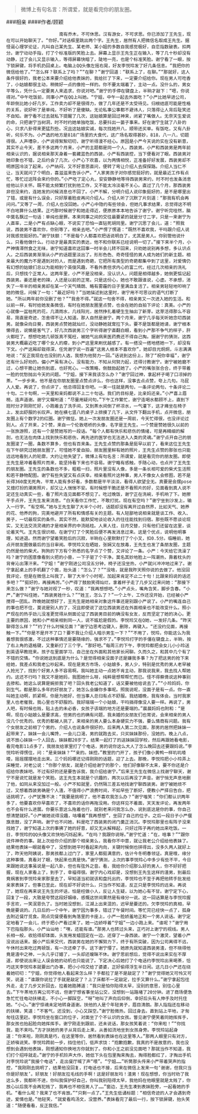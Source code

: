 > 微博上有句名言：所谓爱，就是看完你的朋友圈。

###相亲
####作者/顾颖

						南有乔木，不可休思。汉有游女，不可求思。你已添加了王先生，现在可以开始聊天了。“你好。”对话框里跳出两个字。王先生，居然有人把微信名取成王先生。据怪诞心理学论证，凡叫自己某先生、某老师、某小姐的多数自我感觉极好，自恋指数破表。扣两分。谢宁动动手指，打了个标准版的笑脸上去。屏幕上显示王先生正在输入，等了几十秒却没有动静，过了会儿又显示输入，等得屏幕快暗了，陡地一亮，也是个标准笑脸。谢宁看了一眼，按下锁屏键，将手机扔回桌上。电脑上QQ头像左摇右晃，好友李悦玲发了好几条信息。“我把你的微信给他了。”“怎么样？联系上了吗？”“在聊？”谢宁回道：“联系上了，在聊。”“那就好，这人条件很好的，我老公本来要介绍给他表妹的，我给拦了下来，一定要介绍给你。现在男人可吃香了，小姑娘都很主动，稍微好一点的像抢一样的。你不要太端着了，主动一点。没什么的，男女平等么，凭什么一定要男人来追求，你说对吧。”谢宁的手停在键盘上，半晌才敲下：“嗯，你说得对。”中午吃饭前，同事小严在QQ上叫她。“宁姐，中午一起去外面吃？”小严比她早进公司，年龄倒比她小好几岁。工作卖力却不是很得力，做了几年还是不太受待见。归根结底可能是性格的关系，说好听了是单纯，不好听了是傻缺。无论私事公事都不避讳人，只落得让人背后耻笑还不自知。谢宁看不过去就私下提醒了几次，这姑娘算是回过神来，闭紧了嘴做人。无奈天生爱说的命，只把谢宁当树洞，时不时约她单独吃饭，总要抖出一篓子事来。好在谢宁生就了八卦的心，只求八卦得来更猛烈些。况且这姑娘实诚，每次找她开八，顺带还买单。有饭吃，又有八卦听，何乐不为。小严选的地方是818广场里的大食代，这广场名取得甚妙，818，八一八，切题得很。人声嘈杂，小严说得絮絮叨叨，谢宁听得漫不经心。原因是小严今天说的实在没有新意，其实不止今天，差不多这两个月来，小严的主题都是同一个人，西装男。小严和西装男是两年前相亲认识的，据说相亲那天身着一套藏蓝色的西装，小严有西装控，当下便看对了眼。西装男对她印象也不错，之后约会了几次。小严心下欢喜，以为两情相悦，正准备好好发展，西装男却不明原因冷淡了起来。小严纳闷，又不好意思直问，便转了弯让介绍人去探探路。介绍人当仁不让，当天就问了个明白，喜滋滋来告诉小严。“人家男孩子对你感觉挺好的，就是最近工作有点忙，等忙过这阵会来约你的。”小严吃了定心丸，安安静静地等待西装男来约，时不时也发条消息给他以示关怀。既不能太频繁打扰到他工作，又不能太冷淡毫不关心。直过了几个月，那西装男非但没来约，连她发的问候消息也不回了。小严不解，分明介绍人说印象挺好的，是不是哪里出了错，或是有什么误会，只好厚着脸皮再问介绍人。介绍人听了沉默了片刻道：“那我有机会再问问。”又等了一周，介绍人也没回她。小严心中隐约有些领会，但她凡事求结果，总觉得这不明不白地算什么结果。正巧那时候谢宁和她走得近，便原原本本地告诉了谢宁。谢宁听完哑然，脑中莫名飘过一句话：单纯也是罪。本来同事之间的交往最要紧的就是分寸二字，只是一来谢宁为人直率，二是小严有点缺心眼，不说实了恐怕一直钻死胡同里。谢宁沉思了会儿，道：“照我说，西装男不喜欢你，你别等了。相亲去吧。”小严愣了愣道：“既然不喜欢我，干吗跟介绍人说对我感觉挺好的。”谢宁扶额：“不是每个人都喜欢把话说明白了，尤其是男人。你别管他说什么，只看他做什么。行动才是最真实的表达，他不和你联系已经说明一切了。”接下来半个月，小严神情滞然食之无味，谢宁知道喜欢这回事一时半会儿转不回来，只劝她说别再多想，多认识点人。之后西装男渐渐从小严的话题里淡出了。形形色色、奇奇怪怪的男人成为她们的新主题。相亲最大的魔力不是遇到对的人，而是遇到奇葩，它把所有类型的奇葩都集中到了这里，对爱情仍有幻想的姑娘们总以为能相到个英俊风趣，不看外表但求内心的富二代，经过几次相亲的洗礼后，只想找个正常人。这两年里，小严不是没相亲，没认识人，问题是相得越多，她倒更惦记起西装男。姜还是老的辣，人还是以前的正常。只是这份心，她也不敢跟谁说，心虚。不承想，消失了一年半的相亲男却在某一个天气晴朗、略有雾霾的日子里满血复活了。相亲男轻轻地叩响了她的微信，问候了一句：“最近好吗？”当她描述到这里时，谢宁用不可思议的语气打断了她。“所以两年前你没删了他？”“我舍不得。”就这一句舍不得，相亲男又一次进入她的生活。和以前一样，有时给她发条微信，有时在她朋友圈里点赞，也会在她的自拍下评论：真美。小严的心就像一盆枯死的花，几滴雨水，几线阳光，居然挣扎着硬生生抽出了新芽。这芽活得那么不容易，简直是奇迹，怎舍得不让人知道。那人自然是谢宁。两个月来，谢宁几乎每天听她念叨西装男。就像朵向日葵，西装男点赞她就灿烂，没动静她就耷拉下头。要不是饭都是她请，谢宁根本懒得去，说懒是客气了，好几次西装男三个字听得谢宁直翻白眼，看到小严那不争气的样子，肝火都旺了。想想吃她几顿饭真不冤枉，被她气出病来医药费还不得自己掏。据谢宁的猜测，这西装男大概最近吃了哪个女人的瘪，到小严这里来刷优越感了。有一搭没一搭地搭她一下，却没有下文。小严这厢却栽得深，任凭谢宁说一百遍“这男人根本不喜欢你”，她却目光炯炯，斗志满满地说：“反正我现在也没别的人选，我想为他努力一回。”话说到这份上，除了“祝你幸福”，谢宁还有什么好劝的。偏小严虽有决心，没有能力，不知从何努力起，还得讨教谢宁。谢宁被她磨不过，心想干脆让她伤到底，也好死心。一改策略，倒鼓励起她了。小严的嘴张张合合，终于带着一脸的忧愁抛出今天的问题。“宁姐，接下来我该怎么办？”谢宁回过神，拿起杯子喝了口凉掉的茶。“一步步来。他不是在你朋友圈里点赞点评么，你也这样，没事去点点赞，夸上几句。马屁人人爱。再说了，你点评了，他总得回复你吧。一来一往就是两句，一条评论两句，十条评论二十句。二十句啊，一天里和亲妈都说不上二十句话。我们的目标是，比亲妈还亲。”小严喜上眉梢，连声道谢。谢宁又嘱咐道：“尽量用疑问句。”下午工作繁忙，谢宁连喝水都顾不上，直到下班时分才刚刚忙好，小跑着去了洗手间，又到茶水间倒了杯凉水，一气灌下，这才瘫坐在椅子上，发出舒服的长叹声。她在横七竖八的桌子上排摸了几下，从文件下翻出手机，点开微信，朋友圈上有个数字2的红圈。谢宁微怔。她上一次发朋友圈还是一周前，今天忙得很，也没评论过别人。点了开来，2个赞，来自一个伦敦塔桥的头像，名字是王先生。一个赞是赞她很久以前的一张旅游照，还有一个是赞她写的一段话。“每个人都有快乐和悲伤的情绪，可是再精细的解剖，也无法在肉体上找到快乐和悲伤，再先进的医学也无法进入人类的灵魂。”谢宁点开自己的朋友圈滚了一圈，条数不算多，但也有百来条。王先生点赞的那条是挺早以前了，看来这位王先生在下午研究过她朋友圈了。可惜她不爱自拍，朋友圈里鲜有她的照片，王先生点赞的那张也只能远远地看到人的轮廓，大约让他失望了。微博上有句名言：所谓爱，就是看完你的朋友圈。即使王先生是冲着看照片而来，能坚持看下来也不容易。谢宁略有感触，手随心动，也点开了王先生的朋友圈。王先生的条数也不多，粗粗一扫，照片里没有人像，多是一条长相可爱的柴犬生活照和若干静物配图。谢宁有些失望又有点庆幸。相亲看照片这种事，男人不像女人会修图，若不是长得360度无死角，平常人能有多好看，多数都是平平淡淡，看得人欲望全无。真要是会摆pose又擅打扮的潮男照片，却又让人惴惴不安。有时候想干脆还是不看照片的好，见面看到真人说不定还生动真实一些，看了照片连见面都不想见了。吃过晚饭，谢宁正在洗碗，手机响了下。她擦干手点开，王先生发来消息。“白天看你工作忙，不敢打扰。现在有空吗？”谢宁坐到沙发上，输入一行字。“有空啊。”她与王先生聊了大半个小时，话题却没有离开过自然界，比如天气、她养的花、他养的狗，完美地避开了所有和情感有关的主题。有人轻鄙地说相亲就是谈工作、收入、房子，一切最现实的条件。其实不然，能默契地谈论收入的往往能找到归宿。那些既不愿谈论现实，又无法交流灵魂的才是相亲界的中流砥柱。人来人往，日月交替，只有他们还留在这里，谈论着天气。王先生很识相，在谢宁打了个笑脸后便不再发消息过来。这是个优点，说明他明事理，知进退。然而谢宁望着笑脸后的沉寂，半晌在心里默默打了个小叉，扣0.5分。临睡前，她点开朋友圈做最后的当日审阅。李悦玲又在晒娃，张娴又在放毒，王先生也发了条朋友圈，主题仍然是他的柴犬。狗狗的下方有个熟悉的名字点了个赞，又评论了一条。小严：今天给它洗澡了吗？谢宁的困意像看到火把的小兽，一下子驱了个干净。莫名其妙地脸上一阵潮热，靠着枕头的背脊沁出薄汗来。“宁姐！”谢宁刚进公司没五分钟，椅子还没坐热，小严就兴冲冲地过来了。谢宁拿起桌上的手机翻了个面，抬头道：“怎么了？”“没啥，就是我昨天照你说的去做了。他没回我评论，但是在微信上叫我了，聊了大半个小时呢，加起来肯定不止二十句！比跟亲妈说的话还多吧？”“挺好的，再接再厉。”小严得了鼓励笑得灿烂，拿着杯子走了几步又过来问她：“那接下来怎么做？”谢宁与她对视了一秒，叹道：“我再想想吧。”小严点头，嘴角含笑，脚步含春。“小严，”谢宁叫住她，“西装男姓什么？”“姓王，怎么了？”一个上午，工作还没开始，已经被小严搅得一团乱。昨晚她就想好了，王先生是她相亲对象这件事还是别跟小严说了。小严的嘴连自己的事也把不住，莫说是别人的了，况且即使说了这位西装男还在外面相亲也不能改变什么。照小严现在的热乎劲儿没准更觉得从侧面论证了西装男目前的确没有女友，反而坚定了她的决心。更主要的原因，她和小严相亲相到同一人，说不尴尬是假的。李悦玲又在Q她，一发好几条。“昨天聊得怎么样？”“约了什么时候见面？”谢宁边思考边键入，删除，再键入。“还没约见面，再接触一下。”“你是不是开不了口？要不我让介绍人暗示男生一下？”“不用了，悦玲，你能这么为我着想我很感激，不过这种事情还是要随缘的，强求不了。”李悦玲打字的手僵在键盘上，半晌，按了右上角的退格键，又重新打了三个字。“那好吧。”每周三的下午，李悦玲都把会女儿小小玲送到英语早教班来。孩子在里面学习，自己坐在外面和其他家长闲聊。久而久之，和其中几个有了不错的交情。“你说她这到底是为什么？是觉得相亲没面子还是嫌我多事？为了把这男的抢下来给她，我差点和我老公吵起来。现在是男方市场，小姑娘多，男人少，特别是优秀的男人老早被人抢光了，找到个好男人多不容易啊。我叫她主动一点她不肯主动，那我说我来，我去找人帮她约。这还不行吗？我又不是她妈，我图她什么呀，纯粹是想帮帮忙而已。怪不得蔡倩说这种事别去掺和。她这么说算是婉拒我了吧？回头我老公知道了，话又要被他给说去了。”“小玲妈妈，你别生气。都是那么多年的好朋友了，她怎么会嫌你多事呢。照我说呢，没面子是有一点。你一直叫她主动啊，抓紧啊，你是为她好，但当事人总归有点不舒服。我结婚晚，我有体会。当时我家里人也老催我，我心里也不舒服的。我好端端一个小姑娘，干吗搞得像没人要一样。再说了，男人吧，有时候也贱，贴上去的未必香，女孩子该端的地方还是要端的。”晨晨妈妈也附和：“是啊，现在小姑娘么是要求高，但男的也的确有问题，我未婚的女朋友们也常说，会来相亲的男人没几个优秀的。优秀的都被人挑了，来相亲的男人要么本身硬实力不强，要么情商有问题。我有个女朋友之前相了个男的，介绍人也说条件很好的，后来两人第二次见面，那男的居然把妹妹一起带来了。妹妹一会儿嘴馋，一会儿口渴，男的就跑去买，只买妹妹那份，没她的。晚上八点，说不放心妹妹一个人回去，妹妹都20岁了。结果一起打了的送妹妹回学校，然后再跟她看电影，看完电影11点多了，我朋友给家里打了个电话，男的说你这么大人了怎么晚回去还要跟妈说。”李悦玲听得愣住，问：“是亲妹妹？”“亲的。妹控。”教室的门开了，孩子们像小黄鸭一样叽叽喳喳，摇摇摆摆地走出来。三个妈妈哪还记得刚刚的话题，迎了上去。那晚，李悦玲把小小玲弄上床睡觉，对老公说：“你那个朋友，就是介绍给谢宁的那个，他们好像聊不太来，要不你还是介绍给你表妹吧。不过有好的还是要告诉我，我介绍给谢宁。”后来王先生在微信上找谢宁聊天，谢宁不是说忙就是发个笑脸。这王先生本就是个识趣的，两次以后再没了声音。谢宁悄无声息地删了他，如同从来没加过一般。小严不知就里，仍然隔三差五地找谢宁聊西装男。谢宁被她烦不过，又想着西装男确是个人渣，不值得小严浪费时间，不如早些了断好，便教小严择日告白，把话挑明了。小严犹豫不决：“我要是挑明了，他不喜欢我怎么办？”谢宁嗤笑：“你们都认识两年多了，他要喜欢你早喜欢了，不喜欢的话你再拖没用。你这样见不着面，天天发评论，再发两年也不会有什么进展。你要乐意这么拖着也行，就别老来问我怎么办，说到底这是你的事，你自己想清楚就好。”小严被她说得没趣，咕囔着“我再想想”，坐回了自己的位子。之后一段日子小严偃旗息鼓，没了声响。谢宁也不问她，料是吃了西装男的闭门羹正消沉。李悦玲那里也有阵子没来找她了，谢宁知道上次的事拂了她的好意，却又无从解释起，只好过阵子再约她出来吃饭。一日，李悦玲的QQ头像又欢快地闪烁起来。“在吗？我跟你说呀。”谢宁忙道：“在，啥事？”“跟你说件神奇的事。就上次给你介绍的那个相亲男么，我看你不中意，就让我老公介绍给他表妹了。结果他表妹一眼就看中了，没想到她平时看起来内向，关键时候倒也拼得出，没多久两人就好上了，昨天他阿姨说，那男孩都上过门了，家里人都挺满意的，估计今冬明春领证。真是哦，缘分这种事情，真看对了眼，快起来也真是快。”谢宁猜测，上次的事李悦玲心中多少有些不平，今日来跟她说这事虽说是一起八卦，但也有弦外之音。看，我给你介绍那么好的男人，你不好好把握，现在人家看上了，到手了，幸福得很。谢宁内心戏却是，没想到王先生这样的渣男，到最后竟祸害到李悦玲亲家那里去了，早知道当初就该和盘托出的，李悦玲也不至于再把他转手批发给亲家表妹了。但事已至此，现在却不好说什么，只当作不知道，反正只是李悦玲的远亲。再说了，她现在再来说王先生的坏话，怕是枉做小人，反让人生疑，以为她心有不甘。谢宁定下心，回复了一段，大致是夸赞这段好姻缘，感慨这世间果然是有缘分一说。这一回话算是与李悦玲握手言欢，一笑泯恩仇了。当时她没想到，江湖上出来混的，迟早是要还的。欠李悦玲的真相，早晚是要说的。几日后的一个中午，谢宁因为事多，错过了午餐时间。等忙完已经快一点了，孤身去附近餐厅觅食。刚点完餐便看到角落里的卡座上，小严一脸娇羞地正和一个男人说话。谢宁定定地看了一会儿，终于把小严看过来了。她一边娇呼着“宁姐”一边小跑上来。“谁呢？”谢宁用下巴指指那头。小严讪讪地：“嘿，还能有谁。”那男人也转过头来，正巧对上谢宁的视线。男人长相一般，收拾得却体面，头发用发蜡固定在一边，还穿了一身西装。谢宁一个激灵，望着小严没说出话来。据小严后来交代，西装男在她的不懈努力下，终于有所突破，因为公司离得不远，午休时出来吃过两顿饭，有一次还牵了手。这下谢宁懵了。她原先就知道西装男渣，但不晓得他竟是渣中之神，一头几乎订婚了，一头却还暧昧不休。谢宁思前想后，觉得不说出来实在不厚道，即使说出来让人误会她的动机也只能说了。下定决心后她打了个电话约李悦玲出来喝茶，恰巧这天李悦玲本就要出门办事，把小小玲交给了婆婆，正好偷得浮生半日闲。这几日小严还在绕着她叨叨：“宁姐，你觉得他人看起来怎么样？手都拉了是不是敲定了？”谢宁觉得她又可怜又可笑，说道：“谁跟你说拉了手就是敲定了？上了床都不一定敲定，拉手又算什么。”谢宁拿起包往外走，走了几步又折回去，拉着她胳膊道：“我只是怕你陷得太早，没别的意思，别往心里去。”下午茶地方离公司不远，但谢宁想省事坐站公交，没想到一站路堵了20分钟。进了商场便急急忙忙往电动扶梯走，不小心一脚踩空，“呀”地叫了声向后仰倒，幸好后头有人伸手及时托住她。“小心。”谢宁惊魂未定地转身道谢。扶他的人是个年轻男子，眉目清朗。那人指指还在移动的扶梯，笑道：“不客气，还没到，小心又踩空。”谢宁脸微热，回过身去。直到站上平地，才匆匆往店里赶。李悦玲坐在窗口的位子，对面坐了个不认识的女孩。瞥见谢宁便笑着同她挥挥手，那女孩也抬起脸向她挥挥手。谢宁刚走到跟前，还未说话，那女孩笑着说：“你来啦！”“你找我，能不来吗。”方才扶她的男子从背后走上来，从善如流地坐到女孩身旁。李悦玲站起身道：“你来啦，刚刚真是巧，在这里等你，居然看到表妹也在这里等人。”那两人眼里只有对方，正娇嗔说笑。李悦玲跨前一步，挡住他们，低声求饶：“抱歉抱歉，我真的不是故意的，我也没想到会遇到他表妹，刚想通知你换地方你就到了。你和小王之前没见面吧？那就当作不知道，我们打个招呼就走。”谢宁的手机铃声大作，她低下头在包里掏来掏去，掏得脸都红了，才掏出手机对李悦玲说“我接个电话”，走出餐厅喊了声“喂”。“宁姐……”听筒那头传来小严带着哭声的指控，“我刚刚去挑明了，结果他没回复，打电话也不接，后来在微信上发来一句‘谢谢，但我只当你是好朋友’。好朋友！好朋友拉毛线的手啊！这是好朋友吗！渣男！现在想想，你当时劝了我这么多，我都听不进，你叫我保护好自己，你叫我别陷得太早，我他妈在他眼里就是太贱了，你放心以后我不会再犯贱了，我再也不相信男人了……”窗边，王先生凑到表妹脸旁，一起看她的手机。“看什么呢？我来了也不肯放。”“只剩一点了。”王先生低诵标题：“相信奇迹的人才会遇到奇迹，爱情也是。”他轻笑，“就爱看鸡汤文，没营养。”表妹看完了最后一行，按下锁屏键，抬头笑道：“随便看看，反正我信。”			  		